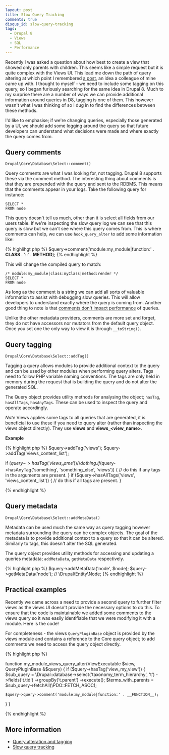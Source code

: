 ```yaml
---
layout: post
title: Slow Query Tracking
comments: true
disqus_id: slow-query-tracking
tags:
  - Drupal 8
  - Views
  - SQL
  - Performance
---
```


Recently I was asked a question about how best to create a view that showed only parents with children. This seems like a simple request but it is quite complex with the Views UI. This lead me down the path of query altering at which point I remembered [a post](https://jacobbednarz.com/posts/tracking-sql-queries), an idea a colleague of mine came up with. I thought to myself - we need to include some tagging on this query, so I began furiously searching for the same idea in Drupal 8. Much to my surprise there are a number of ways we can provide additional information around queries in D8, tagging is one of them. This however wasn't what I was thinking of so I dug in to find the differences between these methods.

I'd like to emphasise; if we're changing queries, especially those generated by a UI, we should add some logging around the query so that future developers can understand what decisions were made and where exactly the query comes from.

## Query comments

```
Drupal\Core\Database\Select::comment()
```

Query comments are what I was looking for, not tagging. Drupal 8 supports these via the comment method. The interesting thing about comments is that they are prepended with the query and sent to the RDBMS. This means that the comments appear in your logs. Take the following query for instance:

```
SELECT *
FROM node
```

This query doesn't tell us much, other than it is select all fields from our users table. If we're inspecting the slow query log we can see that this query is slow but we can't see where this query comes from. This is where comments can help, we can use `hook_query_alter` to add some information like:

{% highlihgt php %}
$query->comment('module:my_module|function:' . __CLASS__ . '::' . __METHOD__);
{% endhighlight %}

This will change the compiled query to match:

```
/* module:my_module|class:myClass|method:render */
SELECT *
FROM node
```

As long as the comment is a string we can add all sorts of valuable information to assist with debugging slow queries. This will allow developers to understand exactly where the query is coming from. Another good thing to note is that [comments don't impact performance](https://sqlperformance.com/2016/11/sql-performance/comments-hamper-performance) of queries.

Unlike the other metadata providers, comments are more set and forget, they do not have accessors nor mutators from the default query object. Once you set one the only way to view it is through `__toString()`.

## Query tagging

```
Drupal\Core\Database\Select::addTag()
```

Tagging a query allows modules to provide additional context to the query and can be used by other modules when performing query alters. Tags need to follow PHP variable naming conventions. The tags are only held in memory during the request that is building the query and do not alter the generated SQL.

The Query object provides utility methods for analysing the object; `hasTag`, `hasAllTags`, `hasAnyTags`. These can be used to inspect the query and operate accordingly.

*Note* Views applies some tags to all queries that are generated, it is beneficial to use these if you need to query alter (rather than inspecting the views object directly). They use **views** and **views_<view_name>**.

**Example**

{% highlight php %}
$query->addTag('views');
$query->addTag('views_content_list');

if ($query->hasTag('views_name')) {
  // do thing.
}
if ($query->hasAnyTag('something', 'something_else', 'views')) {
  // do this if any tags in the arguments are present.
}
if ($query->hasAllTags('views', 'views_content_list')) {
  // do this if all tags are present.
}

{% endhighlight %}

## Query metadata

```
Drupal\Core\Database\Select::addMetaData()
```

Metadata can be used much the same way as query tagging however metadata surrounding the query can be complex objects. The goal of the metadata is to provide additional context to a query so that it can be altered. Similarly to tags, this doesn't alter the SQL generated.

The query object provides utility methods for accessing and updating a queries metadata; `addMetaData`, `getMetaData` respectively.

{% highlight php %}
$query->addMetaData('node', $node);
$query->getMetaData('node'); // \Drupal\Entity\Node;
{% endhighlight %}

## Practical examples

Recently we came across a need to provide a second query to further filter views as the views UI doesn't provide the necessary options to do this. To ensure that the code is maintainable we added some comments to the views query so it was easily identifiable that we were modifying it with a module. Here is the code!

For completeness - the views `QueryPluginBase` object is provided by the views module and contains a reference to the Core query object; to add comments we need to access the query object directly.

{% highlight php %}

function my_module_views_query_alter(ViewExecutable $view, QueryPluginBase &$query) {
  if ($query->hasTag('view_my_view')) {
    $sub_query = \Drupal::database->select('taxonomy_term_hierarchy', 't')
      ->fields('t.tid')
      ->groupBy('t.parent')
      ->execute();
    $terms_with_parents = $sub_query->fetchAll(\PDO::FETCH_ASOC);

    $query->query->comment('module:my_module|function:' . __FUNCTION__);
  }
}

{% endhighlight %}

## More information

- [Query alteration and tagging](https://www.drupal.org/docs/7/api/database-api/dynamic-queries/query-alteration-tagging)
- [Slow query tracking](https://jacobbednarz.com/posts/tracking-sql-queries)
